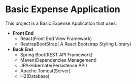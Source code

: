 # Basic Expense Application
This project is a Basic Expense Application that uses:
* **Front End**
   * React(Front End View Framework)
   * RestrapBootStrap( A React Bootstrap Styling Library)
* **Back End** 
   * Spring Boot(REST API Framework)
   * Maven(Dependencies Management)
   * JPA-Hibernate(Persistence API)
   * Apache Tomcat(Server)
   * H2(Database)
